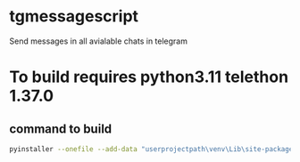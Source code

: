 # tgmessagescript
Send messages in all avialable chats in telegram
# To build requires python3.11 telethon 1.37.0
## command to build 
```bash
pyinstaller --onefile --add-data "userprojectpath\venv\Lib\site-packages\pyfiglet\fonts;pyfiglet/fonts" --name TgScript1.1 main2.py or main.py
```
